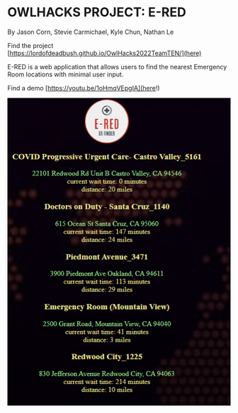 # OWLHACKS PROJECT: E-RED

By Jason Corn, Stevie Carmichael, Kyle Chun, Nathan Le

Find the project [https://lordofdeadbush.github.io/OwlHacks2022TeamTEN/](here)

E-RED is a web application that allows users to find the nearest Emergency Room locations with minimal user input.

Find a demo [https://youtu.be/1oHmqVEpgIA](here!)

![alt text](demoimage.png)
